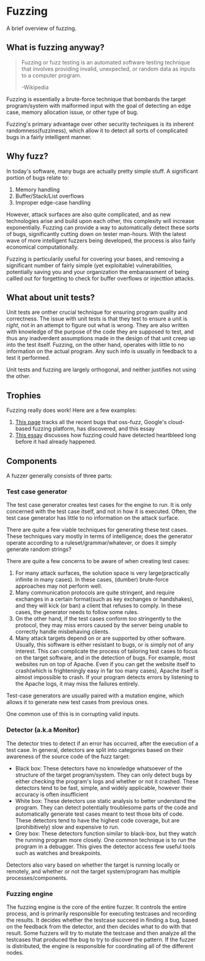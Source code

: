 # Fuzzing

A brief overview of fuzzing.

## What is fuzzing anyway?

> Fuzzing or fuzz testing is an automated software testing technique that involves providing invalid, unexpected, or random data as inputs to a computer program.
> 
> -Wikipedia

Fuzzing is essentially a brute-force technique that bombards the target program/system with malformed input with the goal of detecting an edge case, memory allocation issue, or other type of bug.

Fuzzing's primary advantage over other security techniques is its inherent randomness(fuzziness), which allow it to detect all sorts of complicated bugs in a fairly intelligent manner.

## Why fuzz?

In today's software, many bugs are actually pretty simple stuff.
A significant portion of bugs relate to:
1. Memory handling
2. Buffer/Stack/List overflows
3. Improper edge-case handling

However, attack surfaces are also quite complicated, and as new technologies arise and build upon each other, this complexity will increase exponentially.
Fuzzing can provide a way to automatically detect these sorts of bugs, significantly cutting down on tester man-hours.
With the latest wave of more intelligent fuzzers being developed, the process is also fairly economical computationally.

Fuzzing is particularily useful for covering your bases, and removing a significant number of fairly simple (yet exploitable) vulnerabilities, potentially saving you and your organization the embarassment of being callled out for forgetting to check for buffer overflows or injecttion attacks.    

## What about unit tests?

Unit tests are onther crucial technique for ensuring program quality and correctness.
The issue with unit tests is that they test to ensure a unit is _right_, not in an attempt to figure out what is wrong.
They are also written with knowledge of the purpose of the code they are supposed to test, and thus any inadverdent assumptions made in the design of that unit creep up into the test itself.
Fuzzing, on the other hand, operates with little to no information on the actual program.
Any such info is usually in feedback to a test it performed.

Unit tests and fuzzing are largely orthogonal, and neither justifies not using the other.

## Trophies

Fuzzing really does work! Here are a few examples:
1. [This page](https://bugs.chromium.org/p/oss-fuzz/issues/list?can=1&q=status%3AFixed%2CVerified+Type%3ABug%2CBug-Security+-component%3AInfra+) tracks all the recent bugs that oss-fuzz, Google's cloud-based fuzzing platform, has discovered, and this essay
2. [This essay](https://www.dwheeler.com/essays/heartbleed.html) discusses how fuzzing could have detected heartbleed long before it had already happened.

## Components

A fuzzer generally consists of three parts:

### Test case generator

The test case generator creates test cases for the engine to run. It is only concerned with the test case itself, and not in how it is executed. Often, the test case generator has little to no information on the attack surface.

There are quite a few viable techniques for generating these test cases. These techniques vary mostly in terms of intelligence; does the generator operate according to a ruleset/grammar/whatever, or does it simply generate random strings?

There are quite a few concerns to be aware of when creating test cases:

1. For many attack surfaces, the solution space is very large(practically infinite in many cases). In these cases, (dumber) brute-force approaches may not perform well.
2. Many communication protocols are quite stringent, and require exchanges in a certain format(such as key exchanges or handshakes), and they will kick (or ban) a client that refuses to comply. In these cases, the generator needs to follow some rules.
3. On the other hand, if the test cases conform _too_ stringently to the protocol, they may miss errors caused by the server being unable to correctly handle misbehaving clients.
4. Many attack targets depend on or are supported by other software. Usually, this software is either resistant to bugs, or is simply not of any interest. This can complicate the process of tailoring test cases to focus on the target software, and in the detection of bugs. For example, most websites run on top of Apache. Even if you can get the website itself to crash(which is frighteningly easy in far too many cases), Apache itself is almost impossible to crash. If your program detects errors by listening to the Apache logs, it may miss the failures entirely.

Test-case generators are usually paired with a mutation engine, which allows it to generate new test cases from previous ones.

One common use of this is in corrupting valid inputs.

### Detector (a.k.a Monitor)

The detector tries to detect if an error has occurred, after the execution of a test case. In general, detectors are split into categories based on their awareness of the source code of the fuzz target:

- Black box: These detectors have no knowledge whatsoever of the structure of the target program/system.
They can only detect bugs by either checking the program's logs and whether or not it crashed.
These detectors tend to be fast, simple, and widely applicable, however their accuracy is often insufficient
- White box: These detectors use static analysis to better understand the program.
They can detect potentially troublesome parts of the code and automatically generate test cases meant to test those bits of code.
These detectors tend to have the highest code coverage, but are (prohibitively) slow and expensive to run.
- Grey box: These detectors function similar to black-box, but they watch the running program more closely.
One common technique is to run the program in a debugger.
This gives the detector access few useful tools such as watches and breakpoints.

Detectors also vary based on whether the target is running locally or remotely, and whether or not the target system/program has multiple processes/components.

### Fuzzing engine

The fuzzing engine is the core of the entire fuzzer.
It controls the entire process, and is primarily responsible for executing testcases and recording the results.
It decides whether the testcase succeed in finding a bug, based on the feedback from the detector, and then decides what to do with that result.
Some fuzzers will try to mutate the testcase and then analyze all the testcases that produced the bug to try to discover the pattern. If the fuzzer is distributed, the engine is responsible for coordinating all of the different nodes.
